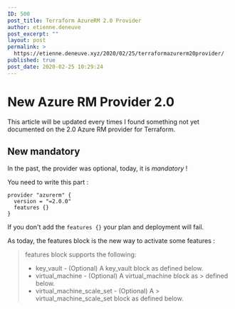 ```yaml
---
ID: 500
post_title: Terraform AzureRM 2.0 Provider
author: etienne.deneuve
post_excerpt: ""
layout: post
permalink: >
  https://etienne.deneuve.xyz/2020/02/25/terraformazurerm20provider/
published: true
post_date: 2020-02-25 10:29:24
---
```

<h1>New Azure RM Provider 2.0</h1>
This article will be updated every times I found something not yet documented on the 2.0 Azure RM provider for Terraform.
<h2>New mandatory</h2>
In the past, the provider was optional, today, it is <em>mandatory</em> !

You need to write this part :
<pre><code class="language-HCL">provider "azurerm" {
  version = "=2.0.0"
  features {}
}
</code></pre>
If you don't add the <code>features {}</code> your plan and deployment will fail.

As today, the features block is the new way to activate some features :
<blockquote>
  features block supports the following:
<ul>
 	<li>key_vault - (Optional) A key_vault block as defined below.</li>
 	<li>virtual_machine - (Optional) A virtual_machine block as &gt; defined below.</li>
 	<li>virtual_machine_scale_set - (Optional) A &gt; virtual_machine_scale_set block as defined below.</li>
</ul>
</blockquote>